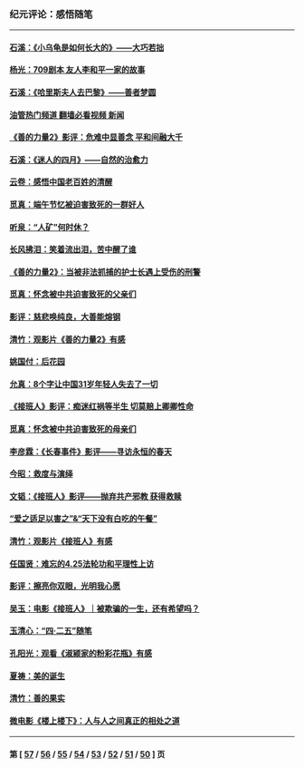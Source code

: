 ### 纪元评论：感悟随笔
---
#### [石溪：《小乌龟是如何长大的》——大巧若拙](../../pages/nsc1035/n14037479.md?07210330) 
#### [杨光：709剧本 友人李和平一家的故事](../../pages/nsc1035/n14032047.md?07210330) 
#### [石溪：《哈里斯夫人去巴黎》——善者梦圆](../../pages/nsc1035/n14031778.md?07210330) 
#### [油管热门频道 翻墙必看视频 新闻](ok?07210330)
#### [《善的力量2》影评：危难中显善念 平和间融大千](../../pages/nsc1035/n14028390.md?07210330) 
#### [石溪：《迷人的四月》——自然的治愈力](../../pages/nsc1035/n14027049.md?07210330) 
#### [云卷：感悟中国老百姓的清醒](../../pages/nsc1035/n14025152.md?07210330) 
#### [觅真：端午节忆被迫害致死的一群好人](../../pages/nsc1035/n14020985.md?07210330) 
#### [听泉：“人矿”何时休？](../../pages/nsc1035/n14016609.md?07210330) 
#### [长风拂泪：笑着流出泪，苦中醒了谁](../../pages/nsc1035/n14016469.md?07210330) 
#### [《善的力量2》：当被非法抓捕的护士长遇上受伤的刑警](../../pages/nsc1035/n14015561.md?07210330) 
#### [觅真：怀念被中共迫害致死的父亲们](../../pages/nsc1035/n14014258.md?07210330) 
#### [影评：慈悲唤纯良，大善能熔钢](../../pages/nsc1035/n14010867.md?07210330) 
#### [清竹：观影片《善的力量2》有感](../../pages/nsc1035/n14010015.md?07210330) 
#### [姚国付：后花园](../../pages/nsc1035/n14005301.md?07210330) 
#### [允真：8个字让中国31岁年轻人失去了一切](../../pages/nsc1035/n13999093.md?07210330) 
#### [《接班人》影评：痴迷红祸等半生 切莫赔上卿卿性命](../../pages/nsc1035/n13998676.md?07210330) 
#### [觅真：怀念被中共迫害致死的母亲们](../../pages/nsc1035/n13997271.md?07210330) 
#### [李彦霖：《长春事件》影评——寻访永恒的春天](../../pages/nsc1035/n13995112.md?07210330) 
#### [今昭：救度与演绎](../../pages/nsc1035/n13992670.md?07210330) 
#### [文韬：《接班人》影评——抛弃共产邪教 获得救赎](../../pages/nsc1035/n13990160.md?07210330) 
#### [“爱之适足以害之”&“天下没有白吃的午餐”](../../pages/nsc1035/n13988391.md?07210330) 
#### [清竹：观影片《接班人》有感](../../pages/nsc1035/n13983561.md?07210330) 
#### [任国贤：难忘的4.25法轮功和平理性上访](../../pages/nsc1035/n13983482.md?07210330) 
#### [影评：擦亮你双眼，光明我心愿](../../pages/nsc1035/n13982333.md?07210330) 
#### [吴玉：电影《接班人》｜被欺骗的一生，还有希望吗？](../../pages/nsc1035/n13981972.md?07210330) 
#### [玉清心：“四·二五”随笔](../../pages/nsc1035/n13978628.md?07210330) 
#### [孔阳光：观看《淑颍家的粉彩花瓶》有感](../../pages/nsc1035/n13967929.md?07210330) 
#### [夏祷：美的诞生](../../pages/nsc1035/n13962321.md?07210330) 
#### [清竹：善的果实](../../pages/nsc1035/n13963980.md?07210330) 
#### [微电影《楼上楼下》：人与人之间真正的相处之道](../../pages/nsc1035/n13944319.md?07210330) 

---
#### 第 [ [57](./57.md?07210330) / [56](./56.md?07210330) / [55](./55.md?07210330) / [54](./54.md?07210330) / [53](./53.md?07210330) / [52](./52.md?07210330) / [51](./51.md?07210330) / [50](./50.md?07210330) ] 页
